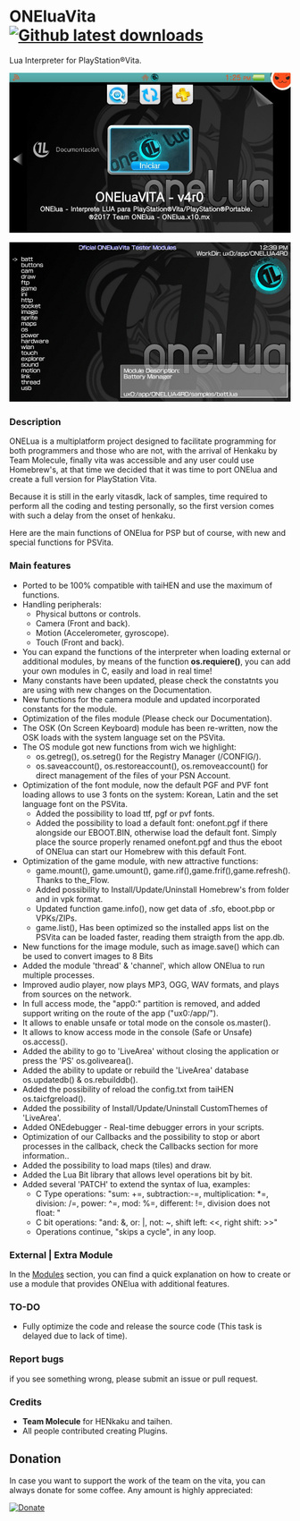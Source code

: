 # ONEluaVita [![Github latest downloads](https://img.shields.io/github/downloads/ONElua/ONEluaVita/total.svg)](https://github.com/ONElua/ONEluaVita/releases/latest)

Lua Interpreter for PlayStation®Vita.

![header](preview_1.jpeg)

![header](preview_2.jpeg)

### Description ###
ONELua is a multiplatform project designed to facilitate programming for both programmers and those who are not, with the arrival of Henkaku by Team Molecule, finally vita was accessible and any user could use Homebrew's, at that time we decided that it was time to port ONElua and create a full version for PlayStation Vita.

Because it is still in the early vitasdk, lack of samples, time required to perform all the coding and testing personally, so the first version comes with such a delay from the onset of henkaku.

Here are the main functions of ONElua for PSP but of course, with new and special functions for PSVita.

### Main features ###
- Ported to be 100% compatible with taiHEN and use the maximum of functions.
- Handling peripherals:
	* Physical buttons or controls.
	* Camera (Front and back).
	* Motion (Accelerometer, gyroscope).
	* Touch (Front and back).
- You can expand the functions of the interpreter when loading external or additional modules, by means of the function **os.requiere()**, you can add your own modules in C, easily and load in real time!
- Many constants have been updated, please check the constatnts you are using with new changes on the Documentation.
- New functions for the camera module and updated incorporated constants for the module.
- Optimization of the files module (Please check our Documentation).
- The OSK (On Screen Keyboard) module has been re-written, now the OSK loads with the system language set on the PSVita.
- The OS module got new functions from wich we highlight:
	* os.getreg(), os.setreg() for the Registry Manager (/CONFIG/).
	* os.saveaccount(), os.restoreaccount(), os.removeaccount() for direct management of the files of your PSN Account.
- Optimization of the font module, now the default PGF and PVF font loading allows to use 3 fonts on the system: Korean, Latin and the set language font on the PSVita.
	* Added the possibility to load ttf, pgf or pvf fonts.
	* Added the possibility to load a default font: onefont.pgf if there alongside our EBOOT.BIN, otherwise load the default font. Simply place the source properly renamed onefont.pgf and thus the eboot of ONElua can start our Homebrew with this default Font.
- Optimization of the game module, with new attractive functions:
	* game.mount(), game.umount(), game.rif(),game.frif(),game.refresh(). Thanks to the_Flow.
	* Added possibility to Install/Update/Uninstall Homebrew's from folder and in vpk format.
	* Updated function game.info(), now get data of .sfo, eboot.pbp or VPKs/ZIPs.
	* game.list(), Has been optimized so the installed apps list on the PSVita can be loaded faster, reading them straigth from the app.db.
- New functions for the image module, such as image.save() which can be used to convert images to 8 Bits
- Added the module 'thread' & 'channel', which allow ONElua to run multiple processes.
- Improved audio player, now plays MP3, OGG, WAV formats, and plays from sources on the network.
- In full access mode, the "app0:" partition is removed, and added support writing on the route of the app ("ux0:/app/<ID>").
- It allows to enable unsafe or total mode on the console os.master().
- It allows to know access mode in the console (Safe or Unsafe) os.access().
- Added the ability to go to 'LiveArea' without closing the application or press the 'PS' os.golivearea().
- Added the ability to update or rebuild the 'LiveArea' database os.updatedb() & os.rebuilddb().
- Added the possibility of reload the config.txt from taiHEN os.taicfgreload().
- Added the possibility of Install/Update/Uninstall CustomThemes of 'LiveArea'.
- Added ONEdebugger - Real-time debugger errors in your scripts. 
- Optimization of our Callbacks and the possibility to stop or abort processes in the callback, check the Callbacks section for more information..
- Added the possibility to load maps (tiles) and draw.
- Added the Lua Bit library that allows level operations bit by bit.
- Added several 'PATCH' to extend the syntax of lua, examples:
	* C Type operations: "sum: +=, subtraction:-=, multiplication: *=, division: /=, power: ^=, mod: %=, different: !=, division does not float: \"
	* C bit operations: "and: &, or: |, not: ~, shift left: <<, right shift: >>"
	* Operations continue, "skips a cycle", in any loop.

### External | Extra Module ###
In the [Modules](https://github.com/ONElua/ONEluaVita/tree/master/modules) section, you can find a quick explanation on how to create or use a module that provides ONElua with additional features.

### TO-DO ###
- Fully optimize the code and release the source code (This task is delayed due to lack of time).

### Report bugs ###
if you see something wrong, please submit an issue or pull request.

### Credits ###
- **Team Molecule** for HENkaku and taihen.
- All people contributed creating Plugins.

## Donation ##
In case you want to support the work of the team on the vita, you can always donate for some coffee. Any amount is highly appreciated:

[![Donate](https://www.paypalobjects.com/en_US/i/btn/btn_donateCC_LG.gif)](https://www.paypal.com/cgi-bin/webscr?cmd=_donations&business=YHZ5XBWEXP8ZY&lc=MX&item_name=ONElua%20Team%20Projects&item_number=AdrenalineBubbleManager&currency_code=USD&bn=PP%2dDonationsBF%3abtn_donateCC_LG%2egif%3aNonHosted)

